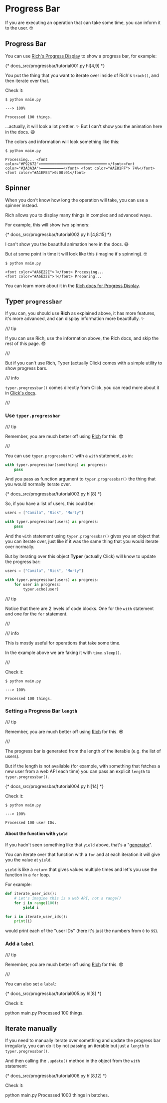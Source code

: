 # Progress Bar

If you are executing an operation that can take some time, you can inform it to the user. 🤓

## Progress Bar

You can use <a href="https://rich.readthedocs.io/en/stable/progress.html" class="external-link" target="_blank">Rich's Progress Display</a> to show a progress bar, for example:

{* docs_src/progressbar/tutorial001.py hl[4,9] *}

You put the thing that you want to iterate over inside of Rich's `track()`, and then iterate over that.

Check it:

<div class="termy">

```console
$ python main.py

---> 100%

Processed 100 things.
```

</div>

...actually, it will look a lot prettier. ✨ But I can't show you the animation here in the docs. 😅

The colors and information will look something like this:

<div class="termy">

```console
$ python main.py

Processing... <font color="#F92672">━━━━━━━━━━━━━━━━━━━━━━━━━━━━━╸</font><font color="#3A3A3A">━━━━━━━━━━</font> <font color="#AE81FF"> 74%</font> <font color="#A1EFE4">0:00:01</font>
```

</div>

## Spinner

When you don't know how long the operation will take, you can use a spinner instead.

Rich allows you to display many things in complex and advanced ways.

For example, this will show two spinners:

{* docs_src/progressbar/tutorial002.py hl[4,8:15] *}

I can't show you the beautiful animation here in the docs. 😅

But at some point in time it will look like this (imagine it's spinning). 🤓

<div class="termy">

```console
$ python main.py

<font color="#A6E22E">⠹</font> Processing...
<font color="#A6E22E">⠹</font> Preparing...
```

</div>

You can learn more about it in the <a href="https://rich.readthedocs.io/en/stable/progress.html" class="external-link" target="_blank">Rich docs for Progress Display</a>.

## Typer `progressbar`

If you can, you should use **Rich** as explained above, it has more features, it's more advanced, and can display information more beautifully. ✨

/// tip

If you can use Rich, use the information above, the Rich docs, and skip the rest of this page. 😎

///

But if you can't use Rich, Typer (actually Click) comes with a simple utility to show progress bars.

/// info

`typer.progressbar()` comes directly from Click, you can read more about it in <a href="https://click.palletsprojects.com/en/8.1.x/utils/#showing-progress-bars" class="external-link" target="_blank">Click's docs</a>.

///

### Use `typer.progressbar`

/// tip

Remember, you are much better off using <a href="https://rich.readthedocs.io/" class="external-link" target="_blank">Rich</a> for this. 😎

///

You can use `typer.progressbar()` with a `with` statement, as in:

```Python
with typer.progressbar(something) as progress:
    pass
```

And you pass as function argument to `typer.progressbar()` the thing that you would normally iterate over.

{* docs_src/progressbar/tutorial003.py hl[8] *}

So, if you have a list of users, this could be:

```Python
users = ["Camila", "Rick", "Morty"]

with typer.progressbar(users) as progress:
    pass
```

And the `with` statement using `typer.progressbar()` gives you an object that you can iterate over, just like if it was the same thing that you would iterate over normally.

But by iterating over this object **Typer** (actually Click) will know to update the progress bar:

```Python
users = ["Camila", "Rick", "Morty"]

with typer.progressbar(users) as progress:
    for user in progress:
        typer.echo(user)
```

/// tip

Notice that there are 2 levels of code blocks. One for the `with` statement and one for the `for` statement.

///

/// info

This is mostly useful for operations that take some time.

In the example above we are faking it with `time.sleep()`.

///

Check it:

<div class="termy">

```console
$ python main.py

---> 100%

Processed 100 things.
```

</div>

### Setting a Progress Bar `length`

/// tip

Remember, you are much better off using <a href="https://rich.readthedocs.io/" class="external-link" target="_blank">Rich</a> for this. 😎

///

The progress bar is generated from the length of the iterable (e.g. the list of users).

But if the length is not available (for example, with something that fetches a new user from a web API each time) you can pass an explicit `length` to `typer.progressbar()`.

{* docs_src/progressbar/tutorial004.py hl[14] *}

Check it:

<div class="termy">

```console
$ python main.py

---> 100%

Processed 100 user IDs.
```

</div>

#### About the function with `yield`

If you hadn't seen something like that `yield` above, that's a "<a href="https://docs.python.org/3/glossary.html#term-generator" class="external-link" target="_blank">generator</a>".

You can iterate over that function with a `for` and at each iteration it will give you the value at `yield`.

`yield` is like a `return` that gives values multiple times and let's you use the function in a `for` loop.

For example:

```Python
def iterate_user_ids():
    # Let's imagine this is a web API, not a range()
    for i in range(100):
        yield i

for i in iterate_user_ids():
    print(i)
```

would print each of the "user IDs" (here it's just the numbers from `0` to `99`).

### Add a `label`

/// tip

Remember, you are much better off using <a href="https://rich.readthedocs.io/" class="external-link" target="_blank">Rich</a> for this. 😎

///

You can also set a `label`:

{* docs_src/progressbar/tutorial005.py hl[8] *}

Check it:

<div class="use-termynal">
<span data-ty="input">python main.py</span>
<span data-ty="progress" data-ty-prompt="Processing"></span>
<span data-ty>Processed 100 things.</span>
</div>

## Iterate manually

If you need to manually iterate over something and update the progress bar irregularly, you can do it by not passing an iterable but just a `length` to `typer.progressbar()`.

And then calling the `.update()` method in the object from the `with` statement:

{* docs_src/progressbar/tutorial006.py hl[8,12] *}

Check it:

<div class="use-termynal">
<span data-ty="input">python main.py</span>
<span data-ty="progress" data-ty-prompt="Batches"></span>
<span data-ty>Processed 1000 things in batches.</span>
</div>
